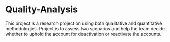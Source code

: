 # Quality-Analysis
This project is a research project on using both qualitative and quantitative methodologies. Project is to assess two scenarios and help the team decide whether to uphold the account for deactivation or reactivate the accounts.
